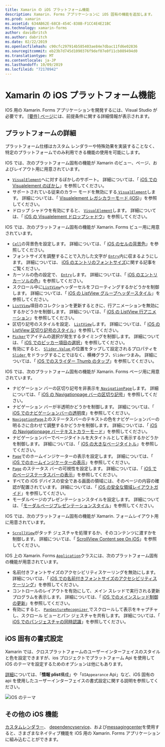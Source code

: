 ```yaml
---
title: Xamarin の iOS プラットフォーム機能
description: Xamarin. Forms アプリケーションに iOS 固有の機能を追加します。
ms.prod: xamarin
ms.assetid: 634AB62E-68C8-454C-838B-F1CC4E4E21BC
ms.technology: xamarin-forms
author: davidbritch
ms.author: dabritch
ms.date: 02/22/2019
ms.openlocfilehash: c90cfc297914b585403ae84e7dbac11fd6e02836
ms.sourcegitcommit: eb23b7d745d1090376f9def07e0f11cb089494d0
ms.translationtype: MT
ms.contentlocale: ja-JP
ms.lasthandoff: 10/09/2019
ms.locfileid: "72170942"
---
```

# <a name="ios-platform-features-in-xamarinforms"></a>Xamarin の iOS プラットフォーム機能

IOS 用の Xamarin. Forms アプリケーションを開発するには、Visual Studio が必要です。 [[要件] ページ](~/get-started/requirements.md)には、前提条件に関する詳細情報が表示されます。

## <a name="platform-specifics"></a>プラットフォームの詳細

プラットフォーム仕様はカスタム レンダラーや特殊効果を実装することなく、特定のプラットフォームでのみ利用できる機能の使用を可能にします。

IOS では、次のプラットフォーム固有の機能が Xamarin のビュー、ページ、およびレイアウト用に用意されています。

- [ `VisualElement`](xref:Xamarin.Forms.VisualElement)へに対するぼかしのサポート。 詳細については、「 [iOS での Visualelement のぼかし](visualelement-blur.md)」を参照してください。
- サポートされている従来のカラー モードを無効にする[ `VisualElement`](xref:Xamarin.Forms.VisualElement)します。 詳細については、「 [Visualelement レガシカラーモード (iOS](legacy-color-mode.md))」を参照してください。
- ドロップ シャドウを有効にすると、 [ `VisualElement`](xref:Xamarin.Forms.VisualElement)します。 詳細については、「 [iOS の Visualelement ドロップシャドウ](visualelement-drop-shadow.md)」を参照してください。

IOS では、次のプラットフォーム固有の機能が Xamarin. Forms ビュー用に用意されています。

- [`Cell`](xref:Xamarin.Forms.Cell)の背景色を設定します。 詳細については、「 [iOS のセルの背景色](cell-background-color.md)」を参照してください。
- フォントサイズを調整することで入力した文字が [`Entry`](xref:Xamarin.Forms.Entry)内に収まるようにします。 詳細については、 [iOS のエントリのフォントサイズ](entry-font-size.md)に関する記事をご覧ください。
- カーソルの色の設定で、 [ `Entry`](xref:Xamarin.Forms.Entry)します。 詳細については、「 [iOS のエントリカーソルの色](entry-cursor-color.md)」を参照してください。
- スクロール中に[`ListView`](xref:Xamarin.Forms.ListView)ヘッダーセルをフローティングするかどうかを制御します。 詳細については、「 [iOS の ListView グループヘッダースタイル](listview-group-header-style.md)」を参照してください。
- [`ListView`](xref:Xamarin.Forms.ListView)項目のコレクションを更新するときに、行アニメーションを無効にするかどうかを制御します。 詳細については、「 [iOS の ListView 行アニメーション](listview-row-animations.md)」を参照してください。
- 区切り記号のスタイルを設定、 [ `ListView`](xref:Xamarin.Forms.ListView)します。 詳細については、「 [iOS の ListView 区切り記号のスタイル](listview-separator-style.md)」を参照してください。
- [`Picker`](xref:Xamarin.Forms.Picker)でアイテムの選択が発生するタイミングを制御します。 詳細については、「 [iOS でのピッカー項目の選択](picker-selection.md)」を参照してください。
- 有効にすると、 [ `Slider.Value` ](xref:Xamarin.Forms.Slider.Value)の位置をタップして設定されるプロパティを[ `Slider` ](xref:Xamarin.Forms.Slider)をドラッグすることではなく、横棒グラフ、`Slider`つまみ。 詳細については、「 [iOS でのスライダー Thumb のタップ](slider-thumb.md)」を参照してください。

IOS では、次のプラットフォーム固有の機能が Xamarin. Forms ページ用に用意されています。

- ナビゲーション バーの区切り記号を非表示を[ `NavigationPage`](xref:Xamarin.Forms.NavigationPage)します。 詳細については、「 [iOS の Navigationpage バーの区切り記号](navigation-bar-separator.md)」を参照してください。
- ナビゲーション バーが半透明かどうかを制御します。 詳細については、「 [iOS でのナビゲーションバーの透明](navigation-bar-translucent.md)度」を参照してください。
- [`NavigationPage`](xref:Xamarin.Forms.NavigationPage)上のステータスバーのテキストの色をナビゲーションバーの明るさに合わせて調整するかどうかを制御します。 詳細については、「 [iOS の Navigationpage バーテキストカラーモード](status-bar-text-color.md)」を参照してください。
- ナビゲーションバーでページタイトルを大タイトルとして表示するかどうかを制御します。 詳細については、「 [iOS の大きなページタイトル](page-large-title.md)」を参照してください。
- [`Page`](xref:Xamarin.Forms.Page)でのホームインジケーターの表示を設定します。 詳細については、「 [iOS でのホームインジケーターの表示](page-home-indicator.md)」を参照してください。
- [`Page`](xref:Xamarin.Forms.Page) のステータス バーの可視性を設定します。 詳細については、「 [iOS でのページステータスバーの表示](page-status-bar-visibility.md)」を参照してください。
- すべての iOS デバイスの安全である画面の領域には、そのページの内容の確認が配置されています。 詳細については、「 [iOS の安全な領域レイアウトガイド](page-safe-area-layout.md)」を参照してください。
- モーダルページのプレゼンテーションスタイルを設定します。 詳細については、「[モーダルページプレゼンテーションスタイル](page-presentation-style.md)」を参照してください。

IOS では、次のプラットフォーム固有の機能が Xamarin. フォームレイアウト用に用意されています。

- [`ScrollView`](xref:Xamarin.Forms.ScrollView)がタッチ ジェスチャを処理するか、そのコンテンツに渡すかを制御します。 詳細については、「 [ScrollView Content see On iOS](scrollview-content-touches.md)」を参照してください。

IOS 上の Xamarin. Forms [`Application`](xref:Xamarin.Forms.Application)クラスには、次のプラットフォーム固有の機能が用意されています。

- 名前付きフォントサイズのアクセシビリティスケーリングを無効にします。 詳細については、「 [iOS での名前付きフォントサイズのアクセシビリティスケーリング](named-font-size-scaling.md)」を参照してください。
- コントロールのレイアウトを有効にして、メイン スレッドで実行される更新プログラムを表示します。 詳細については、「 [iOS でのメインスレッド制御の更新](main-thread-updates-ui.md)」を参照してください。
- 有効にすると、 [ `PanGestureRecognizer` ](xref:Xamarin.Forms.PanGestureRecognizer)でスクロールして表示をキャプチャし、スクロール ビューとパン ジェスチャを共有します。 詳細については、「 [iOS でのパンジェスチャの同時認識](application-pan-gesture.md)」を参照してください。

## <a name="ios-specific-formatting"></a>iOS 固有の書式設定

Xamarin では、クロスプラットフォームのユーザーインターフェイスのスタイルと色を設定できますが、ios プロジェクトでプラットフォーム Api を使用して iOS のテーマを設定するためのオプションは他にもあります。

[詳細](formatting.md)については、「**情報 plist**構成」や「`UIAppearance` Api」など、iOS 固有の api を使用したユーザーインターフェイスの書式設定に関する説明を参照してください。

![](images/status-white-sml.png "iOS のテーマ")

## <a name="other-ios-features"></a>その他の iOS 機能

[カスタムレンダラー](~/xamarin-forms/app-fundamentals/custom-renderer/index.md)、 [dependencyservice](~/xamarin-forms/app-fundamentals/dependency-service/index.md)、および[messagingcenter](~/xamarin-forms/app-fundamentals/messaging-center.md)を使用すると、さまざまなネイティブ機能を iOS 用の Xamarin. Forms アプリケーションに組み込むことができます。
